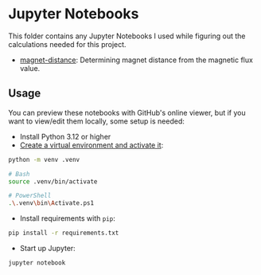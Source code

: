 # Jupyter Notebooks

This folder contains any Jupyter Notebooks I used while figuring out the calculations needed for this project.

- [magnet-distance](./magnet-distance.ipynb): Determining magnet distance from the magnetic flux value.

## Usage

You can preview these notebooks with GitHub's online viewer, but if you want to view/edit them locally, some setup is needed:

- Install Python 3.12 or higher
- [Create a virtual environment and activate it](https://packaging.python.org/en/latest/guides/installing-using-pip-and-virtual-environments/#creating-a-virtual-environment):

```bash
python -m venv .venv

# Bash
source .venv/bin/activate

# PowerShell
.\.venv\bin\Activate.ps1
```

- Install requirements with `pip`:

```bash
pip install -r requirements.txt
```

- Start up Jupyter:

```bash
jupyter notebook
```
